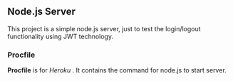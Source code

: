 ## Node.js Server
This project is a simple node.js server, just to test the login/logout functionality
using JWT technology.

### Procfile
**Procfile** is for *Heroku* . It contains the command for node.js to start server.  
